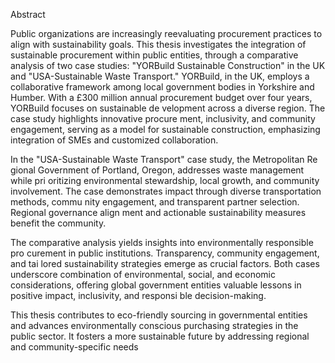 Abstract

 Public organizations are increasingly reevaluating procurement practices to align
 with sustainability goals. This thesis investigates the integration of sustainable
 procurement within public entities, through a comparative analysis of two case
 studies: "YORBuild Sustainable Construction" in the UK and "USA-Sustainable
 Waste Transport." YORBuild, in the UK, employs a collaborative framework
 among local government bodies in Yorkshire and Humber. With a £300 million
 annual procurement budget over four years, YORBuild focuses on sustainable de
velopment across a diverse region. The case study highlights innovative procure
ment, inclusivity, and community engagement, serving as a model for sustainable
 construction, emphasizing integration of SMEs and customized collaboration.
 
 In the "USA-Sustainable Waste Transport" case study, the Metropolitan Re
gional Government of Portland, Oregon, addresses waste management while pri
oritizing environmental stewardship, local growth, and community involvement.
 The case demonstrates impact through diverse transportation methods, commu
nity engagement, and transparent partner selection. Regional governance align
ment and actionable sustainability measures benefit the community.

 The comparative analysis yields insights into environmentally responsible pro
curement in public institutions. Transparency, community engagement, and tai
lored sustainability strategies emerge as crucial factors. Both cases underscore
 combination of environmental, social, and economic considerations, offering global
 government entities valuable lessons in positive impact, inclusivity, and responsi
ble decision-making.

 This thesis contributes to eco-friendly sourcing in governmental entities and
 advances environmentally conscious purchasing strategies in the public sector. It
 fosters a more sustainable future by addressing regional and community-specific
 needs
